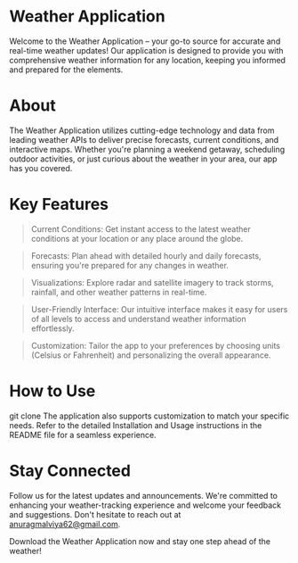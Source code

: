 # Weather Application
Welcome to the Weather Application – your go-to source for accurate and real-time weather updates! Our application is designed to provide you with comprehensive weather information for any location, keeping you informed and prepared for the elements.

# About
The Weather Application utilizes cutting-edge technology and data from leading weather APIs to deliver precise forecasts, current conditions, and interactive maps. Whether you're planning a weekend getaway, scheduling outdoor activities, or just curious about the weather in your area, our app has you covered.

# Key Features
 >Current Conditions: Get instant access to the latest weather conditions at your location or any place around the globe.

 >Forecasts: Plan ahead with detailed hourly and daily forecasts, ensuring you're prepared for any changes in weather.

 >Visualizations: Explore radar and satellite imagery to track storms, rainfall, and other weather patterns in real-time.

 >User-Friendly Interface: Our intuitive interface makes it easy for users of all levels to access and understand weather information effortlessly.

 >Customization: Tailor the app to your preferences by choosing units (Celsius or Fahrenheit) and personalizing the overall appearance.

# How to Use
 git clone 
The application also supports customization to match your specific needs. Refer to the detailed Installation and Usage instructions in the README file for a seamless experience.

# Stay Connected
Follow us for the latest updates and announcements. We're committed to enhancing your weather-tracking experience and welcome your feedback and suggestions. Don't hesitate to reach out at anuragmalviya62@gmail.com.

Download the Weather Application now and stay one step ahead of the weather!

